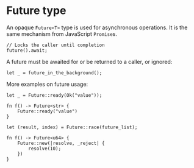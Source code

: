 # Future type

An opaque `Future<T>` type is used for asynchronous operations. It is the same mechanism from JavaScript `Promise`s.

```ds
// Locks the caller until completion
future().await;
```

A future must be awaited for or be returned to a caller, or ignored:

```ds
let _ = future_in_the_background();
```

More examples on future usage:

```ds
let _ = Future::ready(Ok("value"));

fn f() -> Future<str> {
    Future::ready("value")
}

let (result, index) = Future::race(future_list);

fn f() -> Future<u64> {
    Future::new(|resolve, _reject| {
        resolve(10);
    })
}
```